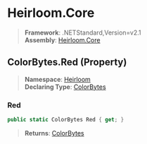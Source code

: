 # Heirloom.Core

> **Framework**: .NETStandard,Version=v2.1  
> **Assembly**: [Heirloom.Core][0]

## ColorBytes.Red (Property)

> **Namespace**: [Heirloom][0]  
> **Declaring Type**: [ColorBytes][1]

### Red

```cs
public static ColorBytes Red { get; }
```

> **Returns**: [ColorBytes][1]

[0]: ../../../Heirloom.Core.md
[1]: ../ColorBytes.md
